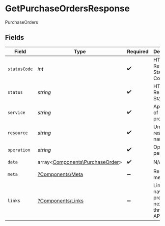 # GetPurchaseOrdersResponse

PurchaseOrders


## Fields

| Field                                                                       | Type                                                                        | Required                                                                    | Description                                                                 | Example                                                                     |
| --------------------------------------------------------------------------- | --------------------------------------------------------------------------- | --------------------------------------------------------------------------- | --------------------------------------------------------------------------- | --------------------------------------------------------------------------- |
| `statusCode`                                                                | *int*                                                                       | :heavy_check_mark:                                                          | HTTP Response Status Code                                                   | 200                                                                         |
| `status`                                                                    | *string*                                                                    | :heavy_check_mark:                                                          | HTTP Response Status                                                        | OK                                                                          |
| `service`                                                                   | *string*                                                                    | :heavy_check_mark:                                                          | Apideck ID of service provider                                              | quickbooks                                                                  |
| `resource`                                                                  | *string*                                                                    | :heavy_check_mark:                                                          | Unified API resource name                                                   | PurchaseOrders                                                              |
| `operation`                                                                 | *string*                                                                    | :heavy_check_mark:                                                          | Operation performed                                                         | all                                                                         |
| `data`                                                                      | array<[Components\PurchaseOrder](../../Models/Components/PurchaseOrder.md)> | :heavy_check_mark:                                                          | N/A                                                                         |                                                                             |
| `meta`                                                                      | [?Components\Meta](../../Models/Components/Meta.md)                         | :heavy_minus_sign:                                                          | Response metadata                                                           |                                                                             |
| `links`                                                                     | [?Components\Links](../../Models/Components/Links.md)                       | :heavy_minus_sign:                                                          | Links to navigate to previous or next pages through the API                 |                                                                             |